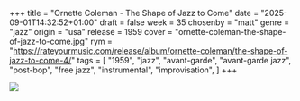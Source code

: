 +++
title = "Ornette Coleman - The Shape of Jazz to Come"
date = "2025-09-01T14:32:52+01:00"
draft = false
week = 35
chosenby = "matt"
genre = "jazz"
origin = "usa"
release = 1959
cover = "ornette-coleman-the-shape-of-jazz-to-come.jpg"
rym = "https://rateyourmusic.com/release/album/ornette-coleman/the-shape-of-jazz-to-come-4/"
tags = [
    "1959",
    "jazz",
    "avant-garde",
    "avant-garde jazz",
    "post-bop",
    "free jazz",
    "instrumental",
    "improvisation",
]
+++


![](../../images/covers/ornette-coleman-the-shape-of-jazz-to-come.jpg)


